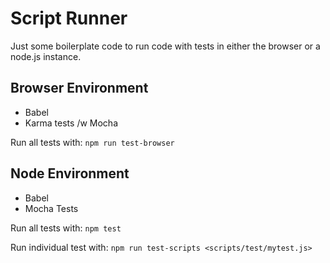 # Script Runner

Just some boilerplate code to run code with tests in either the browser or a node.js instance.

## Browser Environment

* Babel
* Karma tests /w Mocha

Run all tests with: `npm run test-browser`


## Node Environment

* Babel
* Mocha Tests

Run all tests with: `npm test`

Run individual test with: `npm run test-scripts <scripts/test/mytest.js>`
